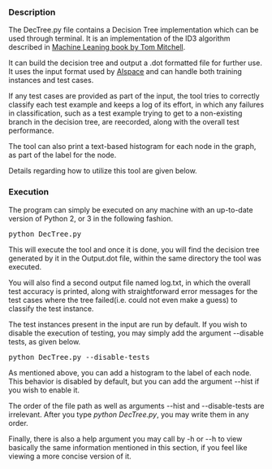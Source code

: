 ### Description

The DecTree.py file contains a Decision Tree implementation which can be used through terminal. It is an implementation of the ID3 algorithm described in [Machine Leaning book by Tom Mitchell](http://www.cs.cmu.edu/afs/cs.cmu.edu/user/mitchell/ftp/mlbook.html).

It can build the decision tree and output a .dot formatted file for further use. It uses the input format used by [AIspace](http://aispace.org) and can handle both training instances and test cases.

If any test cases are provided as part of the input, the tool tries to correctly classify each test example and keeps a log of its effort, in which any failures in classification, such as a test example trying to get to a non-existing branch in the decision tree, are reecorded, along with the overall test performance.

The tool can also print a text-based histogram for each node in the graph, as part of the label for the node.

Details regarding how to utilize this tool are given below.

### Execution

The program can simply be executed on any machine with an up-to-date version of Python 2, or 3 in the following fashion.

<pre>
python DecTree.py <Input_file_path>
</pre>

This will execute the tool and once it is done, you will find the decision tree generated by it in the Output.dot file, within the same directory the tool was executed.

You will also find a second output file named log.txt, in which the overall test accuracy is printed, along with straightforward error messages for the test cases where the tree failed(i.e. could not even make a guess) to classify the test instance.

The test instances present in the input are run by default. If you wish to disable the execution of testing, you may simply add the argument --disable tests, as given below.

<pre>
python DecTree.py --disable-tests <Input_file_path>
</pre>

As mentioned above, you can add a histogram to the label of each node. This behavior is disabled by default, but you can add the argument --hist if you wish to enable it.

The order of the file path as well as arguments --hist and --disable-tests are irrelevant. After you type *python DecTree.py*, you may write them in any order.

Finally, there is also a help argument you may call by -h or --h to view basically the same information mentioned in this section, if you feel like viewing a more concise version of it.
